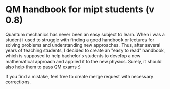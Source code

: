 # QM handbook for mipt students (v 0.8)
Quantum mechanics has never been an easy subject to learn. When i was a student i used to struggle with finding a good handbook or lectures for solving problems and understanding new approaches. Thus, after several years of teaching students, I decided to create an "easy to read" handbook, which is supposed to help bachelor's students to develop a new mathematical approach and applied it to the new physics. Surely, it should also help them to pass QM exams :)

If you find a mistake, feel free to create merge request with necessary corrections.